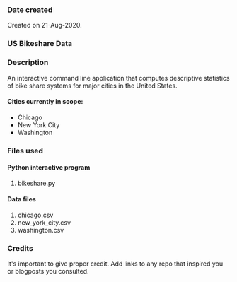 ### Date created
Created on 21-Aug-2020.

### US Bikeshare Data
<!--- Replace the Project Title -->

### Description
An interactive command line application that computes descriptive statistics of bike share systems for major cities in the United States.

#### Cities currently in scope:
* Chicago
* New York City
* Washington

### Files used
#### Python interactive program
1. bikeshare.py

#### Data files
1. chicago.csv
2. new_york_city.csv
3. washington.csv

### Credits
It's important to give proper credit. Add links to any repo that inspired you or blogposts you consulted.
